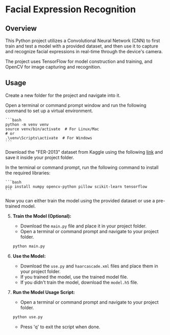 # Facial Expression Recognition

## Overview

This Python project utilizes a Convolutional Neural Network (CNN) to first train and test a model with a provided dataset, and then use it to capture and recognize facial expressions in real-time through the device's camera.

The project uses TensorFlow for model construction and training, and OpenCV for image capturing and recognition.

## Usage

Create a new folder for the project and navigate into it.

Open a terminal or command prompt window and run the following command to set up a virtual environment.

    ```bash
    python -m venv venv
    source venv/bin/activate  # For Linux/Mac
    # or
    .\venv\Scripts\activate  # For Windows
    ```

Download the "FER-2013" dataset from Kaggle using the following [link](https://www.kaggle.com/datasets/msambare/fer2013) and save it inside your project folder.

In the terminal or command prompt, run the following command to install the required libraries:

    ```bash
    pip install numpy opencv-python pillow scikit-learn tensorflow
    ```
    
Now you can either train the model using the provided dataset or use a pre-trained model.

5. **Train the Model (Optional):**
    - Download the `main.py` file and place it in your project folder.
    - Open a terminal or command prompt and navigate to your project folder.

    ```bash
    python main.py
    ```

6. **Use the Model:**
    - Download the `use.py` and `haarcascade.xml` files and place them in your project folder.
    - If you trained the model, use the trained model file.
    - If you didn't train the model, download the `model.h5` file.

7. **Run the Model Usage Script:**
    - Open a terminal or command prompt and navigate to your project folder.

    ```bash
    python use.py
    ```

    - Press 'q' to exit the script when done.
